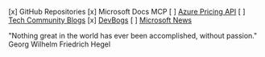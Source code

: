 [x] GitHub Repositories
[x] Microsoft Docs MCP
[ ] [Azure Pricing API](https://prices.azure.com:443/api/retail/prices)
[ ] [Tech Community Blogs](https://techcommunity.microsoft.com/Blogs)
[x] [DevBogs](https://devblogs.microsoft.com/landing)
[ ] [Microsoft News](https://news.microsoft.com/source/feed/)





"Nothing great in the world has ever been accomplished, without passion." 
 Georg Wilhelm Friedrich Hegel 